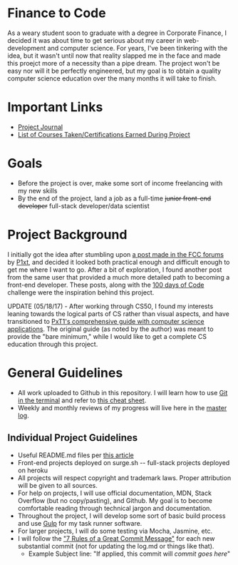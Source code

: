 # Finance to Code

As a weary student soon to graduate with a degree in Corporate Finance, I decided it was about time to get serious about my career in web-development and computer science.  For years, I've been tinkering with the idea, but it wasn't until now that reality slapped me in the face and made this proejct more of a necessity than a pipe dream.  The project won't be easy nor will it be perfectly engineered, but my goal is to obtain a quality computer science education over the many months it will take to finish.

# Important Links

* [Project Journal](https://github.com/zachgoll/finance_to_code/blob/master/log.md) 
* [List of Courses Taken/Certifications Earned During Project](https://github.com/zachgoll/finance_to_code/blob/master/course_list.md)

# Goals 

* Before the project is over, make some sort of income freelancing with my new skills 
* By the end of the project, land a job as a full-time ~~junior front-end developer~~ full-stack developer/data scientist

# Project Background

I initially got the idea after stumbling upon [a post made in the FCC forums](https://forum.freecodecamp.com/t/computer-guide-get-job-ready-with-1-fcc-cert-3-projects-2-courses-and-10-books/64027) by [P1xt](https://forum.freecodecamp.com/users/P1xt), and decided it looked both practical enough and difficult enough to get me where I want to go.  After a bit of exploration, I found another post from the same user that provided a much more detailed path to becoming a front-end developer.  These posts, along with the [100 days of Code](https://medium.freecodecamp.com/join-the-100daysofcode-556ddb4579e4) challenge were the inspiration behind this project.

UPDATE (05/18/17) - After working through CS50, I found my interests leaning towards the logical parts of CS rather than visual aspects, and have transitioned to [PxT1's comprehensive guide with computer science applications](https://github.com/imleonmorris/computer-science-and-web-development).  The original guide (as noted by the author) was meant to provide the "bare minimum," while I would like to get a complete CS education through this project.

# General Guidelines  

* All work uploaded to Github in this repository.  I will learn how to use [Git in the terminal](http://gitimmersion.com/index.html) and refer to [this cheat sheet](https://education.github.com/git-cheat-sheet-education.pdf).
* Weekly and monthly reviews of my progress will live here in the [master log](https://github.com/zachgoll/finance_to_code/blob/master/log.md).

## Individual Project Guidelines

* Useful README.md files per [this article](http://www.pixelearth.net/pages/project-specification)
* Front-end projects deployed on surge.sh -- full-stack projects deployed on heroku
* All projects will respect copyright and trademark laws.  Proper attribution will be given to all sources. 
* For help on projects, I will use official documentation, MDN, Stack Overflow (but no copy/pasting), and Github.  My goal is to become comfortable reading through technical jargon and documentation.
* Throughout the project, I will develop some sort of basic build process and use [Gulp](http://gulpjs.com/) for my task runner software.
* For larger projects, I will do some testing via Mocha, Jasmine, etc.
* I will follow the ["7 Rules of a Great Commit Message"](https://chris.beams.io/posts/git-commit/) for each new substantial commit (not for updating the log.md or things like that).
  * Example Subject line: "If applied, this commit will *commit goes here*"






